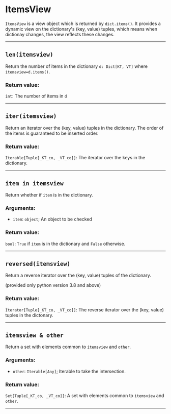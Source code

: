 # ItemsView

`ItemsView` is a view object which is returned by `dict.items()`. It provides a dynamic view on the dictionary's (key, value) tuples, which means when dictionay changes, the view reflects these changes.

---

## `len(itemsview)`

Return the number of items in the dictionary `d: Dict[KT, VT]` where `itemsview=d.items()`.

### Return value:

`int`: The number of items in `d`

---

## `iter(itemsview)`

Return an iterator over the (key, value) tuples in the dictionary.
The order of the items is guaranteed to be inserted order.

### Return value:

`Iterable[Tuple[_KT_co, _VT_co]]`: The iterator over the keys in the dictionary.

---

## `item in itemsview`

Return whether if `item` is in the dictionary.

### Arguments:

- `item`: `object`; An object to be checked

### Return value:

`bool`: `True` if `item` is in the dictionary and `False` otherwise.

---

## `reversed(itemsview)`

Return a reverse iterator over the (key, value) tuples of the dictionary.

(provided only python version 3.8 and above)

### Return value:

`Iterator[Tuple[_KT_co, _VT_co]]`: The reverse iterator over the (key, value) tuples in the dictonary.

---

## `itemsview & other`

Return a set with elements common to `itemsview` and `other`.

### Arguments:

- `other`: `Iterable[Any]`; Iterable to take the intersection.

### Return value:

`Set[Tuple[_KT_co, _VT_co]]`: A set with elements common to `itemsview` and `other`.

---
